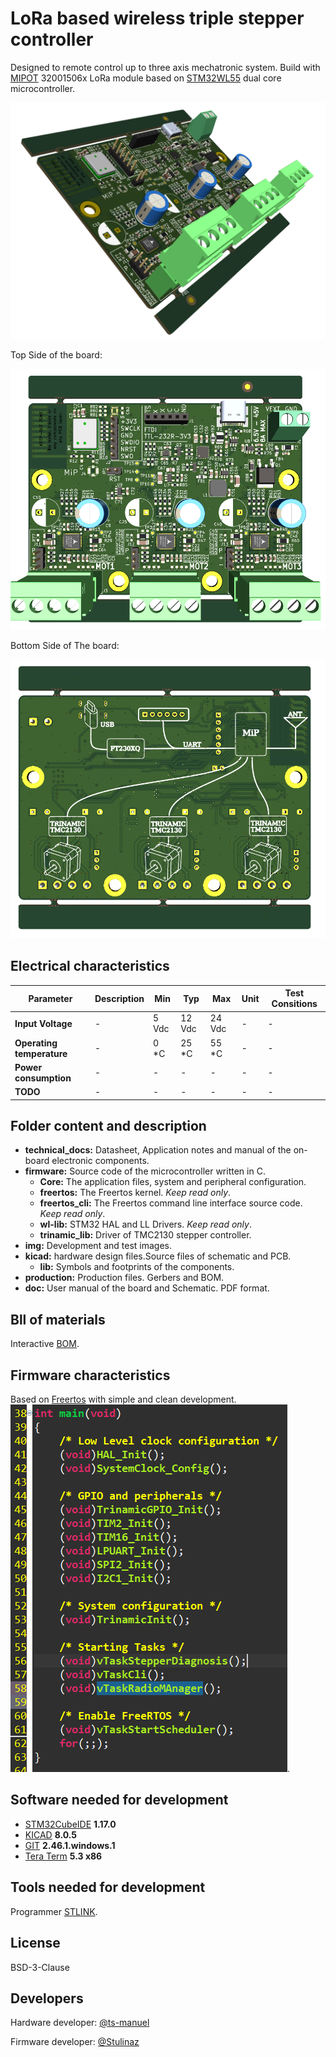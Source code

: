 <!-- For .md file development refers to https://docs.github.com/en -->
# LoRa based wireless triple stepper controller

Designed to remote control up to three axis mechatronic system.
Build with [MIPOT](https://www.mipot.com) 32001506x LoRa module based on 
[STM32WL55](https://www.st.com/en/microcontrollers-microprocessors/stm32wl55cc.html) dual core microcontroller.

![img0](https://github.com/Stulinaz/LoRa-based-triple-stepper-board/blob/main/img/tmc2130_mip_HWREV1_ISO.png)

Top Side of the board:

![img1](https://github.com/Stulinaz/LoRa-based-triple-stepper-board/blob/main/img/tmc2130_mip_HWREV1_TOP.png)

Bottom Side of The board:

![img2](https://github.com/Stulinaz/LoRa-based-triple-stepper-board/blob/main/img/tmc2130_mip_HWREV1_BOT.png)


## Electrical characteristics

| Parameter                | Description | Min     | Typ     | Max     |  Unit            | Test Consitions |    
| ---                      |    ---      | ---     | ---     | ---     | ---              | ---             |   
|**Input Voltage**         | -           | 5 Vdc   | 12 Vdc  | 24 Vdc  | -                | -               |   
|**Operating temperature** | -           | 0 \*C   | 25 \*C  | 55 \*C  | -                | -               |
|**Power consumption**     | -           | -       | -       | -       | -                | -               |
|**TODO**                  | -           | -       | -       | -       | -                | -               |


## Folder content and description

- **technical_docs:** Datasheet, Application notes and manual of the on-board electronic components.
- **firmware:** Source code of the microcontroller written in C.
	- **Core:** The application files, system and peripheral configuration.
	- **freertos:** The Freertos kernel. *Keep read only*.
	- **freertos_cli:** The Freertos command line interface source code. *Keep read only*.
	- **wl-lib:** STM32 HAL and LL Drivers. *Keep read only*.
	- **trinamic_lib:** Driver of TMC2130 stepper controller.
- **img:** Development and test images.
- **kicad:** hardware design files.Source files of schematic and PCB.
	- **lib:** Symbols and footprints of the components.
- **production:** Production files. Gerbers and BOM.
- **doc:**  User manual of the board and Schematic. PDF format.


## Bll of materials

Interactive [BOM](https://github.com/Stulinaz/LoRa-based-triple-stepper-board/blob/main/production/ibom.html).


## Firmware characteristics

Based on [Freertos](https://www.freertos.org) with simple and clean development.
![img3](https://github.com/Stulinaz/LoRa-based-triple-stepper-board/blob/main/img/fw_freertos.png).


## Software needed for development

- [STM32CubeIDE](https://www.st.com/en/development-tools/stm32cubeide.html) **1.17.0**
- [KICAD](https://www.kicad.org/) **8.0.5**
- [GIT](https://git-scm.com/) **2.46.1.windows.1**
- [Tera Term](https://teratermproject.github.io/index-en.html) **5.3 x86**


## Tools needed for development

Programmer [STLINK](https://www.st.com/en/development-tools/st-link-v2.html).


## License

BSD-3-Clause


## Developers

Hardware developer: [@ts-manuel](https://github.com/ts-manuel)

Firmware developer: [@Stulinaz](https://github.com/Stulinaz)